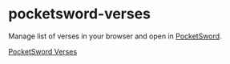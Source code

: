 pocketsword-verses
==================

Manage list of verses in your browser and open in [PocketSword](http://twitter.com/PocketSword).

[PocketSword Verses](http://sidetweet.github.com/pocketsword-verses)
